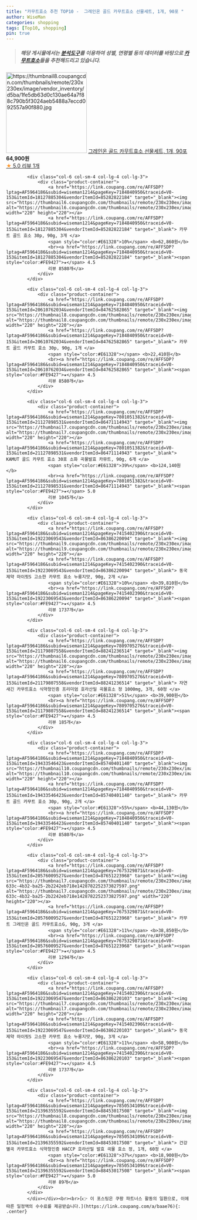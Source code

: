```yaml
---
title: "카무트효소 추천 TOP10 -  그레인온 골드 카무트효소 선물세트, 1개, 90포 "
author: WiseMan
categories: shopping
tags: [Top10, shopping]
pin: true
---
```


> ##### 해당 게시물에서는 [**분석도구**](https://itemscout.io/)를 이용하여 **성별**, **연령별** 등의 데이터를 바탕으로 [**카무트효소**](https://link.coupang.com/a/baae76)들을 추천해드리고 있습니다.
<div class="container"><div class="row">
            <div class="col-6 col-sm-4 col-lg-4 col-lg-3">
                <div class="product-container">
                    <a href="https://link.coupang.com/re/AFFSDP?lptag=AF5964186&subid=wiseman1214&pageKey=7849112916&traceid=V0-153&itemId=21389819668&vendorItemId=88446564291" target="_blank"><img src="https://thumbnail8.coupangcdn.com/thumbnails/remote/230x230ex/image/vendor_inventory/d5ba/1fe5db63d0c130ae64a7f88c790b5f3024aeb5488a7eccd092557a90f880.jpg" alt="https://thumbnail8.coupangcdn.com/thumbnails/remote/230x230ex/image/vendor_inventory/d5ba/1fe5db63d0c130ae64a7f88c790b5f3024aeb5488a7eccd092557a90f880.jpg" width="220" height="220"></a>
                    <a href="https://link.coupang.com/re/AFFSDP?lptag=AF5964186&subid=wiseman1214&pageKey=7849112916&traceid=V0-153&itemId=21389819668&vendorItemId=88446564291" target="_blank"> 그레인온 골드 카무트효소 선물세트, 1개, 90포 </a>
                    <span style="color:#E61328"></span> <b>64,900원</b>
                    <br><a href="https://link.coupang.com/re/AFFSDP?lptag=AF5964186&subid=wiseman1214&pageKey=7849112916&traceid=V0-153&itemId=21389819668&vendorItemId=88446564291" target="_blank"><span style="color:#FE9427">★</span> 5.0
                    리뷰 1개</a>
                </div>
            </div>
            
            <div class="col-6 col-sm-4 col-lg-4 col-lg-3">
                <div class="product-container">
                    <a href="https://link.coupang.com/re/AFFSDP?lptag=AF5964186&subid=wiseman1214&pageKey=7184840950&traceid=V0-153&itemId=18127885304&vendorItemId=85282822184" target="_blank"><img src="https://thumbnail6.coupangcdn.com/thumbnails/remote/230x230ex/image/vendor_inventory/2b87/4fbcc958e92402dcf8c2d2235c256913495a1df88442722c30200b0e32da.png" alt="https://thumbnail6.coupangcdn.com/thumbnails/remote/230x230ex/image/vendor_inventory/2b87/4fbcc958e92402dcf8c2d2235c256913495a1df88442722c30200b0e32da.png" width="220" height="220"></a>
                    <a href="https://link.coupang.com/re/AFFSDP?lptag=AF5964186&subid=wiseman1214&pageKey=7184840950&traceid=V0-153&itemId=18127885304&vendorItemId=85282822184" target="_blank"> 카무트 골드 효소 30p, 90g, 3개 </a>
                    <span style="color:#E61328">10%</span> <b>62,860원</b>
                    <br><a href="https://link.coupang.com/re/AFFSDP?lptag=AF5964186&subid=wiseman1214&pageKey=7184840950&traceid=V0-153&itemId=18127885304&vendorItemId=85282822184" target="_blank"><span style="color:#FE9427">★</span> 4.5
                    리뷰 8580개</a>
                </div>
            </div>
            
            <div class="col-6 col-sm-4 col-lg-4 col-lg-3">
                <div class="product-container">
                    <a href="https://link.coupang.com/re/AFFSDP?lptag=AF5964186&subid=wiseman1214&pageKey=7184840950&traceid=V0-153&itemId=20610762034&vendorItemId=84762582865" target="_blank"><img src="https://thumbnail8.coupangcdn.com/thumbnails/remote/230x230ex/image/vendor_inventory/df29/480c2005537613568a3033fd0518bcf736cb1f5bfe9052315ed3e8907dbb.png" alt="https://thumbnail8.coupangcdn.com/thumbnails/remote/230x230ex/image/vendor_inventory/df29/480c2005537613568a3033fd0518bcf736cb1f5bfe9052315ed3e8907dbb.png" width="220" height="220"></a>
                    <a href="https://link.coupang.com/re/AFFSDP?lptag=AF5964186&subid=wiseman1214&pageKey=7184840950&traceid=V0-153&itemId=20610762034&vendorItemId=84762582865" target="_blank"> 카무트 골드 카무트 효소 30p, 90g, 1개 </a>
                    <span style="color:#E61328"></span> <b>22,410원</b>
                    <br><a href="https://link.coupang.com/re/AFFSDP?lptag=AF5964186&subid=wiseman1214&pageKey=7184840950&traceid=V0-153&itemId=20610762034&vendorItemId=84762582865" target="_blank"><span style="color:#FE9427">★</span> 4.5
                    리뷰 8580개</a>
                </div>
            </div>
            
            <div class="col-6 col-sm-4 col-lg-4 col-lg-3">
                <div class="product-container">
                    <a href="https://link.coupang.com/re/AFFSDP?lptag=AF5964186&subid=wiseman1214&pageKey=7801051382&traceid=V0-153&itemId=21127898531&vendorItemId=86471114943" target="_blank"><img src="https://thumbnail7.coupangcdn.com/thumbnails/remote/230x230ex/image/vendor_inventory/6772/a92b6b0d51f60c9a37411c41c1f7f6f66743d4800a92d39bb3f4af7c906d.png" alt="https://thumbnail7.coupangcdn.com/thumbnails/remote/230x230ex/image/vendor_inventory/6772/a92b6b0d51f60c9a37411c41c1f7f6f66743d4800a92d39bb3f4af7c906d.png" width="220" height="220"></a>
                    <a href="https://link.coupang.com/re/AFFSDP?lptag=AF5964186&subid=wiseman1214&pageKey=7801051382&traceid=V0-153&itemId=21127898531&vendorItemId=86471114943" target="_blank"> KAMUT 골드 카무트 효소 30포 소화 곡물발효 카뮤트, 90g, 6개 </a>
                    <span style="color:#E61328">39%</span> <b>124,140원</b>
                    <br><a href="https://link.coupang.com/re/AFFSDP?lptag=AF5964186&subid=wiseman1214&pageKey=7801051382&traceid=V0-153&itemId=21127898531&vendorItemId=86471114943" target="_blank"><span style="color:#FE9427">★</span> 5.0
                    리뷰 1045개</a>
                </div>
            </div>
            
            <div class="col-6 col-sm-4 col-lg-4 col-lg-3">
                <div class="product-container">
                    <a href="https://link.coupang.com/re/AFFSDP?lptag=AF5964186&subid=wiseman1214&pageKey=7415402390&traceid=V0-153&itemId=19223069543&vendorItemId=86386220094" target="_blank"><img src="https://thumbnail9.coupangcdn.com/thumbnails/remote/230x230ex/image/vendor_inventory/b6db/d4b06652c31862be13b336890ab65981b28761e1deb577f1ed0a42701912.jpg" alt="https://thumbnail9.coupangcdn.com/thumbnails/remote/230x230ex/image/vendor_inventory/b6db/d4b06652c31862be13b336890ab65981b28761e1deb577f1ed0a42701912.jpg" width="220" height="220"></a>
                    <a href="https://link.coupang.com/re/AFFSDP?lptag=AF5964186&subid=wiseman1214&pageKey=7415402390&traceid=V0-153&itemId=19223069543&vendorItemId=86386220094" target="_blank"> 동국제약 마이핏S 고소한 카무트 효소 누룽지맛, 90g, 2개 </a>
                    <span style="color:#E61328">10%</span> <b>39,810원</b>
                    <br><a href="https://link.coupang.com/re/AFFSDP?lptag=AF5964186&subid=wiseman1214&pageKey=7415402390&traceid=V0-153&itemId=19223069543&vendorItemId=86386220094" target="_blank"><span style="color:#FE9427">★</span> 4.5
                    리뷰 1737개</a>
                </div>
            </div>
            
            <div class="col-6 col-sm-4 col-lg-4 col-lg-3">
                <div class="product-container">
                    <a href="https://link.coupang.com/re/AFFSDP?lptag=AF5964186&subid=wiseman1214&pageKey=7809705276&traceid=V0-153&itemId=21179807558&vendorItemId=88241236514" target="_blank"><img src="https://thumbnail6.coupangcdn.com/thumbnails/remote/230x230ex/image/vendor_inventory/7f59/0a655590b9aeb543f80974825e7e268f23fe6868a4b90312bf829e896573.png" alt="https://thumbnail6.coupangcdn.com/thumbnails/remote/230x230ex/image/vendor_inventory/7f59/0a655590b9aeb543f80974825e7e268f23fe6868a4b90312bf829e896573.png" width="220" height="220"></a>
                    <a href="https://link.coupang.com/re/AFFSDP?lptag=AF5964186&subid=wiseman1214&pageKey=7809705276&traceid=V0-153&itemId=21179807558&vendorItemId=88241236514" target="_blank"> 자연새긴 카무트효소 식약청인증 프리미엄 호라산밀 곡물효소 정 1000mg, 3개, 60정 </a>
                    <span style="color:#E61328">51%</span> <b>39,900원</b>
                    <br><a href="https://link.coupang.com/re/AFFSDP?lptag=AF5964186&subid=wiseman1214&pageKey=7809705276&traceid=V0-153&itemId=21179807558&vendorItemId=88241236514" target="_blank"><span style="color:#FE9427">★</span> 4.5
                    리뷰 185개</a>
                </div>
            </div>
            
            <div class="col-6 col-sm-4 col-lg-4 col-lg-3">
                <div class="product-container">
                    <a href="https://link.coupang.com/re/AFFSDP?lptag=AF5964186&subid=wiseman1214&pageKey=7184840950&traceid=V0-153&itemId=19433546423&vendorItemId=85740401140" target="_blank"><img src="https://thumbnail10.coupangcdn.com/thumbnails/remote/230x230ex/image/vendor_inventory/010f/4fce8f4abf879206d7fb546ee0858f0afa2ea216670d56a6ee9fe1f6eca1.png" alt="https://thumbnail10.coupangcdn.com/thumbnails/remote/230x230ex/image/vendor_inventory/010f/4fce8f4abf879206d7fb546ee0858f0afa2ea216670d56a6ee9fe1f6eca1.png" width="220" height="220"></a>
                    <a href="https://link.coupang.com/re/AFFSDP?lptag=AF5964186&subid=wiseman1214&pageKey=7184840950&traceid=V0-153&itemId=19433546423&vendorItemId=85740401140" target="_blank"> 카무트 골드 카무트 효소 30p, 90g, 2개 </a>
                    <span style="color:#E61328">55%</span> <b>44,130원</b>
                    <br><a href="https://link.coupang.com/re/AFFSDP?lptag=AF5964186&subid=wiseman1214&pageKey=7184840950&traceid=V0-153&itemId=19433546423&vendorItemId=85740401140" target="_blank"><span style="color:#FE9427">★</span> 4.5
                    리뷰 8580개</a>
                </div>
            </div>
            
            <div class="col-6 col-sm-4 col-lg-4 col-lg-3">
                <div class="product-container">
                    <a href="https://link.coupang.com/re/AFFSDP?lptag=AF5964186&subid=wiseman1214&pageKey=7675329871&traceid=V0-153&itemId=20576009527&vendorItemId=87651223968" target="_blank"><img src="https://thumbnail7.coupangcdn.com/thumbnails/remote/230x230ex/image/retail/images/f60ffd40-633c-4b32-ba25-2b2242eb718e1428782252373827597.png" alt="https://thumbnail7.coupangcdn.com/thumbnails/remote/230x230ex/image/retail/images/f60ffd40-633c-4b32-ba25-2b2242eb718e1428782252373827597.png" width="220" height="220"></a>
                    <a href="https://link.coupang.com/re/AFFSDP?lptag=AF5964186&subid=wiseman1214&pageKey=7675329871&traceid=V0-153&itemId=20576009527&vendorItemId=87651223968" target="_blank"> 카무트 그레인온 골드 카무트효소G, 90g, 3개 </a>
                    <span style="color:#E61328">11%</span> <b>38,850원</b>
                    <br><a href="https://link.coupang.com/re/AFFSDP?lptag=AF5964186&subid=wiseman1214&pageKey=7675329871&traceid=V0-153&itemId=20576009527&vendorItemId=87651223968" target="_blank"><span style="color:#FE9427">★</span> 4.5
                    리뷰 1294개</a>
                </div>
            </div>
            
            <div class="col-6 col-sm-4 col-lg-4 col-lg-3">
                <div class="product-container">
                    <a href="https://link.coupang.com/re/AFFSDP?lptag=AF5964186&subid=wiseman1214&pageKey=7415402390&traceid=V0-153&itemId=19223069547&vendorItemId=86386220103" target="_blank"><img src="https://thumbnail7.coupangcdn.com/thumbnails/remote/230x230ex/image/vendor_inventory/6d55/7a61d92eec1b41d628760be0503bf3247f385c40fcbc46965eabdb1529e7.jpg" alt="https://thumbnail7.coupangcdn.com/thumbnails/remote/230x230ex/image/vendor_inventory/6d55/7a61d92eec1b41d628760be0503bf3247f385c40fcbc46965eabdb1529e7.jpg" width="220" height="220"></a>
                    <a href="https://link.coupang.com/re/AFFSDP?lptag=AF5964186&subid=wiseman1214&pageKey=7415402390&traceid=V0-153&itemId=19223069547&vendorItemId=86386220103" target="_blank"> 동국제약 마이핏S 고소한 카무트 효소 누룽지맛, 90g, 3개 </a>
                    <span style="color:#E61328">11%</span> <b>58,900원</b>
                    <br><a href="https://link.coupang.com/re/AFFSDP?lptag=AF5964186&subid=wiseman1214&pageKey=7415402390&traceid=V0-153&itemId=19223069547&vendorItemId=86386220103" target="_blank"><span style="color:#FE9427">★</span> 4.5
                    리뷰 1737개</a>
                </div>
            </div>
            
            <div class="col-6 col-sm-4 col-lg-4 col-lg-3">
                <div class="product-container">
                    <a href="https://link.coupang.com/re/AFFSDP?lptag=AF5964186&subid=wiseman1214&pageKey=7850534109&traceid=V0-153&itemId=21396355592&vendorItemId=88453017508" target="_blank"><img src="https://thumbnail8.coupangcdn.com/thumbnails/remote/230x230ex/image/vendor_inventory/2554/03c4b91347ee2a22542b9d201d5b0a096c041c8930ed9f0fb9914897614c.jpg" alt="https://thumbnail8.coupangcdn.com/thumbnails/remote/230x230ex/image/vendor_inventory/2554/03c4b91347ee2a22542b9d201d5b0a096c041c8930ed9f0fb9914897614c.jpg" width="220" height="220"></a>
                    <a href="https://link.coupang.com/re/AFFSDP?lptag=AF5964186&subid=wiseman1214&pageKey=7850534109&traceid=V0-153&itemId=21396355592&vendorItemId=88453017508" target="_blank"> 건강별곡 카무트효소 식약청인증 HACCP 호라산밀 발효 곡물 효소 정, 1개, 60정 </a>
                    <span style="color:#E61328">37%</span> <b>18,900원</b>
                    <br><a href="https://link.coupang.com/re/AFFSDP?lptag=AF5964186&subid=wiseman1214&pageKey=7850534109&traceid=V0-153&itemId=21396355592&vendorItemId=88453017508" target="_blank"><span style="color:#FE9427">★</span> 5.0
                    리뷰 89개</a>
                </div>
            </div>
            </div></div><br><br>[👉 이 포스팅은 쿠팡 파트너스 활동의 일환으로, 이에 따른 일정액의 수수료를 제공받습니다.](https://link.coupang.com/a/baae76){: .center}